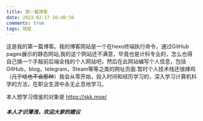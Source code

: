 ```yaml
---
title: 第一篇博客
date: 2023-02-17 16:40:58
comments: true
tags: 随笔
---
```

这是我的第一篇博客。我的博客网站是一个在hexo终端执行命令，通过GitHub pages展示的静态网站,我的这个网站还不满意，毕竟也是计科专业的，怎么也得自己搞一个手敲前后端全栈的个人网站吧，然后在此网站编写个人信息，包括GitHub，blog，telegram，Steam等等之类的网址页面.暂时个人技术栈还很辣鸡（~~几乎啥也不会那种~~）我会从零开始，投入时间和经历学习的，深入学习计算机科学的方法，在职业生涯中永无止息地学习。

本人想学习借鉴的对象是 <https://skk.moe/>

##### 本人才识薄浅，欢迎大家的建议

